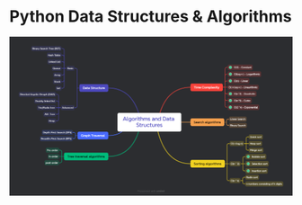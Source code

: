# Python Data Structures & Algorithms
<img src="https://github.com/sinanazem/python-data-structures/blob/main/Algorithms%20and%20Data%20Structures.png">

